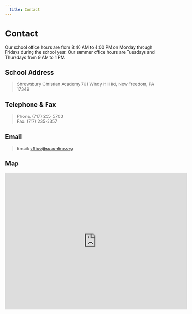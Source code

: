 ```yaml
---
  title: Contact
---
```


# Contact

Our school office hours are from 8:40 AM to 4:00 PM on Monday through Fridays during the school year. Our summer office hours are Tuesdays and Thursdays from 9 AM to 1 PM.

## School Address

> Shrewsbury Christian Academy
> 701 Windy Hill Rd, New Freedom, PA 17349

## Telephone & Fax
> Phone: (717) 235-5763 <br>
> Fax: (717) 235-5357

## Email
> Email: <a href="mailto:office@scaonline.org">office@scaonline.org</a>

## Map
<iframe src="https://www.google.com/maps/embed?pb=!1m14!1m8!1m3!1d1533.8523126658358!2d-76.66371202579502!3d39.74628534654715!3m2!1i1024!2i768!4f13.1!3m3!1m2!1s0x0%3A0xeb24dba6d4e7b1b3!2sShrewsbury%20Christian%20Academy!5e0!3m2!1sen!2sus!4v1584024250903!5m2!1sen!2sus" width="600" height="450" frameborder="0" style="border:0;" allowfullscreen="" aria-hidden="false" tabindex="0"></iframe>



